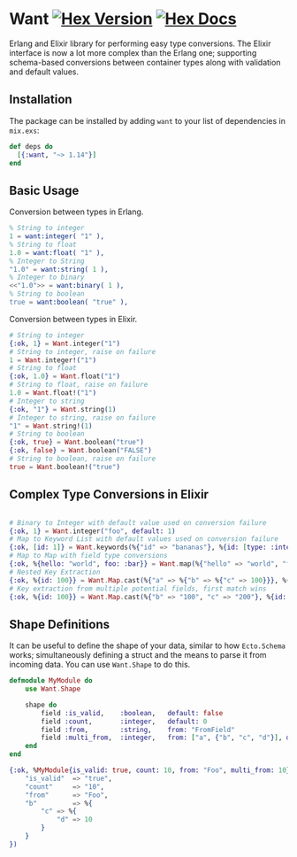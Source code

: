 # Want [![Hex Version](https://img.shields.io/hexpm/v/want.svg)](https://hex.pm/packages/want) [![Hex Docs](https://img.shields.io/badge/docs-hexpm-blue.svg)](https://hexdocs.pm/want/)

Erlang and Elixir library for performing easy type conversions. The Elixir interface
is now a lot more complex than the Erlang one; supporting schema-based conversions between
container types along with validation and default values.

## Installation

The package can be installed by adding `want` to your list of dependencies
in `mix.exs`:

```elixir
def deps do
  [{:want, "~> 1.14"}]
end
```

## Basic Usage

Conversion between types in Erlang.

```erlang
% String to integer
1 = want:integer( "1" ),
% String to float
1.0 = want:float( "1" ),
% Integer to String
"1.0" = want:string( 1 ),
% Integer to binary
<<"1.0">> = want:binary( 1 ),
% String to boolean
true = want:boolean( "true" ),
```

Conversion between types in Elixir.

```elixir
# String to integer
{:ok, 1} = Want.integer("1")
# String to integer, raise on failure
1 = Want.integer!("1")
# String to float
{:ok, 1.0} = Want.float("1")
# String to float, raise on failure
1.0 = Want.float!("1")
# Integer to string
{:ok, "1"} = Want.string(1)
# Integer to string, raise on failure
"1" = Want.string!(1)
# String to boolean
{:ok, true} = Want.boolean("true")
{:ok, false} = Want.boolean("FALSE")
# String to boolean, raise on failure
true = Want.boolean!("true")
```

## Complex Type Conversions in Elixir

```elixir

# Binary to Integer with default value used on conversion failure
{:ok, 1} = Want.integer("foo", default: 1)
# Map to Keyword List with default values used on conversion failure
{:ok, [id: 1]} = Want.keywords(%{"id" => "bananas"}, %{id: [type: :integer, default: 1]})
# Map to Map with field type conversions
{:ok, %{hello: "world", foo: :bar}} = Want.map(%{"hello" => "world", "foo" => "bar"}, %{hello: [], foo: [type: :atom]}) 
# Nested Key Extraction
{:ok, %{id: 100}} = Want.Map.cast(%{"a" => %{"b" => %{"c" => 100}}}, %{id: [type: :integer, from: {"a", "b", "c"}]})
# Key extraction from multiple potential fields, first match wins
{:ok, %{id: 100}} = Want.Map.cast(%{"b" => "100", "c" => "200"}, %{id: [type: :integer, from: ["a", "b", "c"]]})
```

## Shape Definitions

It can be useful to define the shape of your data, similar to how `Ecto.Schema` works; simultaneously defining a struct and
the means to parse it from incoming data. You can use `Want.Shape` to do this.

```elixir
defmodule MyModule do
    use Want.Shape

    shape do
        field :is_valid,    :boolean,   default: false
        field :count,       :integer,   default: 0
        field :from,        :string,    from: "FromField"
        field :multi_from,  :integer,   from: ["a", {"b", "c", "d"}], default: 0
    end
end

{:ok, %MyModule{is_valid: true, count: 10, from: "Foo", multi_from: 10}} = MyModule.cast(%{
    "is_valid"  => "true",
    "count"     => "10",
    "from"      => "Foo",
    "b"         => %{
        "c" => %{
            "d" => 10
        }
    }
})

```